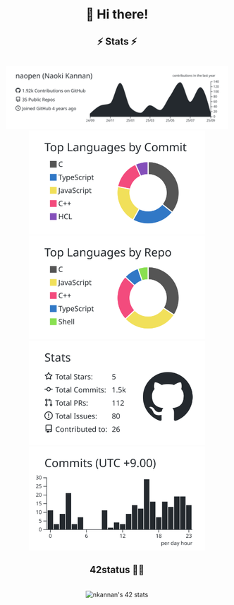 <h1 align="center">
	👋 Hi there!
</h1>

<h2 align="center">⚡ Stats ⚡</h2>
<br>
<div align="center">
	<img src="https://raw.githubusercontent.com/naopen/naopen/main/profile-summary-card-output/graywhite/0-profile-details.svg"
		width="800px">
	<img src="https://raw.githubusercontent.com/naopen/naopen/main/profile-summary-card-output/graywhite/2-most-commit-language.svg"
		width="400px">
	<img src="https://raw.githubusercontent.com/naopen/naopen/main/profile-summary-card-output/graywhite/1-repos-per-language.svg"
		width="400px">
	<img src="https://raw.githubusercontent.com/naopen/naopen/main/profile-summary-card-output/graywhite/3-stats.svg"
		width="400px">
	<img src="https://raw.githubusercontent.com/naopen/naopen/main/profile-summary-card-output/graywhite/4-productive-time.svg"
		width="400px">
</div>

<h2 align="center">42status 👨‍💻</h2>
<br>
<div align="center">
	<!-- <a href="https://github.com/Coday-meric/badge42"><img
			src="https://badge42.coday.fr/api/v2/clrqdtc5t333601p4mhv1ue9s/stats?cursusId=9&coalitionId=63"
			alt="nkannan's 42 stats" width="400px" /></a>
	<a href="https://github.com/Coday-meric/badge42"><img
			src="https://badge42.coday.fr/api/v2/clrqdtc5t333601p4mhv1ue9s/stats?cursusId=21&coalitionId=307"
			alt="nkannan's 42 stats" width="400px" /></a> -->
	<img src="https://badge.mediaplus.ma/greenbinary/nkannan?1337Badge=off&UM6P=off" alt="nkannan's 42 stats" />
</div>
